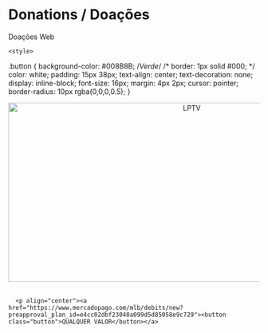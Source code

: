 # Donations / Doações
Doações Web


<!DOCTYPE html>
<html lang="en,es,pt-br">
   

    
    <style>
.button { background-color: #008B8B; /*Verde*/
/* border: 1px solid #000; */
color: white;
padding: 15px 38px;
text-align: center;
text-decoration: none;
display: inline-block;
font-size: 16px;
margin: 4px 2px;
cursor: pointer;
border-radius: 10px rgba(0,0,0,0.5);
 }
</style>


<p align="center"><img src="https://raw.githubusercontent.com/GamerCleanVic/donations/gh-pages/LPTV.jpeg" alt="LPTV" height="360" width="720"/><br /><br />
      
      <p align="center"><a href="https://www.mercadopago.com/mlb/debits/new?preapproval_plan_id=e4cc02dbf23040a099d5d85058e9c729"><button class="button">QUALQUER VALOR</button></a>

      

</html>


 








